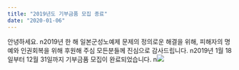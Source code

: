 ```yaml
---
title: "2019년도 기부금품 모집 종료"
date: "2020-01-06"
---
```


안녕하세요. n2019년 한 해 일본군성노예제 문제의 정의로운 해결을 위해, 피해자의 명예와 인권회복을 위해 후원해 주심 모든분들께 진심으로 감사드립니다. n2019년 1월 18일부터 12월 31일까지 기부금품 모집이 완료되었습니다. n![](https://r2.womenandwar.net/kboard_attached/3/202001/5e14124c01c056703694.jpg)
